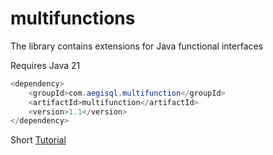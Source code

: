 # multifunctions
The library contains extensions for Java functional interfaces

Requires Java 21

```java
<dependency>
    <groupId>com.aegisql.multifunction</groupId>
    <artifactId>multifunction</artifactId>
    <version>1.1</version>
</dependency>
```

Short [Tutorial](https://github.com/aegisql/multifunctions/wiki)
